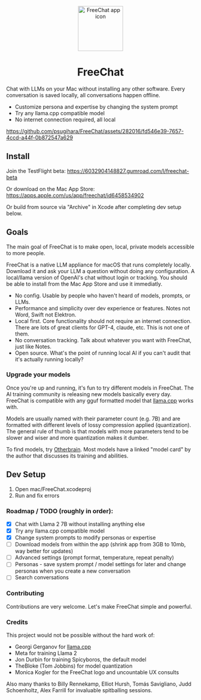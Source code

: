 <p align="center" width="100%">
<img width="120" alt="FreeChat app icon" src="https://github.com/psugihara/FreeChat/assets/282016/26be9d7a-fc18-476d-b0eb-13c4a37cfc54">
</p>

<h1 align="center">FreeChat</h1>

Chat with LLMs on your Mac without installing any other software. Every conversation is saved locally, all conversations happen offline.

- Customize persona and expertise by changing the system prompt
- Try any llama.cpp compatible model
- No internet connection required, all local

https://github.com/psugihara/FreeChat/assets/282016/fd546e39-7657-4ccd-a44f-0b872547a629

## Install

Join the TestFlight beta: https://6032904148827.gumroad.com/l/freechat-beta

Or download on the Mac App Store: https://apps.apple.com/us/app/freechat/id6458534902

Or build from source via "Archive" in Xcode after completing dev setup below.

## Goals

The main goal of FreeChat is to make open, local, private models accessible to more people.

FreeChat is a native LLM appliance for macOS that runs completely locally. Download it and ask your LLM a question without doing any configuration. A local/llama version of OpenAI's chat without login or tracking. You should be able to install from the Mac App Store and use it immediatly.

- No config. Usable by people who haven't heard of models, prompts, or LLMs.
- Performance and simplicity over dev experience or features. Notes not Word, Swift not Elektron.
- Local first. Core functionality should not require an internet connection. There are lots of great clients for GPT-4, claude, etc. This is not one of them.
- No conversation tracking. Talk about whatever you want with FreeChat, just like Notes.
- Open source. What's the point of running local AI if you can't audit that it's actually running locally?

### Upgrade your models

Once you're up and running, it's fun to try different models in FreeChat. The AI training community is releasing new models basically every day. FreeChat is compatible with any gguf formatted model that [llama.cpp](https://github.com/ggerganov/llama.cpp) works with.

Models are usually named with their parameter count (e.g. 7B) and are formatted with different levels of lossy compression applied (quantization). The general rule of thumb is that models with more parameters tend to be slower and wiser and more quantization makes it dumber.

To find models, try [Otherbrain](https://www.otherbrain.world). Most models have a linked "model card" by the author that discusses its training and abilities.

## Dev Setup

1. Open mac/FreeChat.xcodeproj
2. Run and fix errors

### Roadmap / TODO (roughly in order):

- [x] Chat with Llama 2 7B without installing anything else
- [x] Try any llama.cpp compatible model
- [x] Change system prompts to modify personas or expertise
- [ ] Download models from within the app (shrink app from 3GB to 10mb, way better for updates)
- [ ] Advanced settings (prompt format, temperature, repeat penalty)
- [ ] Personas - save system prompt / model settings for later and change personas when you create a new conversation
- [ ] Search conversations

### Contributing

Contributions are very welcome. Let's make FreeChat simple and powerful.

### Credits

This project would not be possible without the hard work of:

- Georgi Gerganov for [llama.cpp](https://github.com/ggerganov/llama.cpp)
- Meta for training Llama 2
- Jon Durbin for training Spicyboros, the default model
- TheBloke (Tom Jobbins) for model quantization
- Monica Kogler for the FreeChat logo and uncountable UX consults

Also many thanks to Billy Rennekamp, Elliot Hursh, Tomás Savigliano, Judd Schoenholtz, Alex Farrill for invaluable spitballing sessions.
